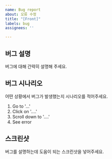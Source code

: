 ```yaml
---
name: Bug report
about: 오류 수정
title: "[Front]"
labels: bug
assignees: ''

---
```


## 버그 설명

버그에 대해 간략히 설명해 주세요.

## 버그 시나리오

어떤 상황에서 버그가 발생했는지 시나리오를 적어주세요.

1. Go to '...'
2. Click on '....'
3. Scroll down to '....'
4. See error


## 스크린샷

버그를 설명하는데 도움이 되는 스크린샷을 넣어주세요.
